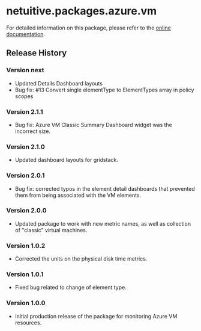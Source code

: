 # netuitive.packages.azure.vm

For detailed information on this package, please refer to the [online documentation](https://help.netuitive.com/Content/Integrations/microsoft_azure.htm).

## Release History

### Version next

* Updated Details Dashboard layouts
* Bug fix: #13 Convert single elementType to ElementTypes array in policy scopes

### Version 2.1.1

* Bug fix: Azure VM Classic Summary Dashboard widget was the incorrect size.

### Version 2.1.0

* Updated dashboard layouts for gridstack.

### Version 2.0.1

* Bug fix: corrected typos in the element detail dashboards that prevented them from being associated with the VM elements.

### Version 2.0.0

* Updated package to work with new metric names, as well as collection of "classic" virtual machines.

### Version 1.0.2

* Corrected the units on the physical disk time metrics.

### Version 1.0.1

* Fixed bug related to change of element type.

### Version 1.0.0

* Initial production release of the package for monitoring Azure VM resources.
